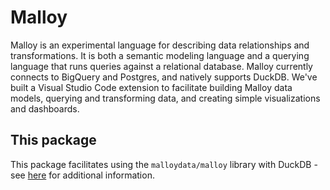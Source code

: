 # Malloy

Malloy is an experimental language for describing data relationships and transformations. It is both a semantic modeling language and a querying language that runs queries against a relational database. Malloy currently connects to BigQuery and Postgres, and natively supports DuckDB. We've built a Visual Studio Code extension to facilitate building Malloy data models, querying and transforming data, and creating simple visualizations and dashboards.

## This package

This package facilitates using the `malloydata/malloy` library with DuckDB - see [here](https://github.com/malloydata/malloy/blob/main/packages/malloy/README.md) for additional information.
